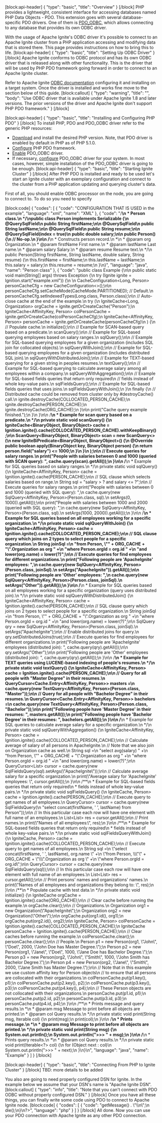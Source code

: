 [block:api-header]
{
  "type": "basic",
  "title": "Overview"
}
[/block]
PHP provides a lightweight, consistent interface for accessing databases named PHP Data Objects   - PDO. This extension goes with several database-specific PDO drivers. One of them is [PDO_ODBC](http://php.net/manual/en/ref.pdo-odbc.php), which allows connecting to any database that provides its own ODBC driver.

With the usage of Apache Ignite's ODBC driver it's possible to connect to an Apache Ignite cluster from a PHP application accessing and modifying data that is stored there. This page provides instructions on how to bring this to life.
[block:api-header]
{
  "type": "basic",
  "title": "Setting Up ODBC Driver"
}
[/block]
Apache Ignite conforms to ODBC protocol and has its own ODBC driver that is released along with other functionality. This is the driver that will be used by PHP PDO framework going forward in order to connect to an Apache Ignite cluster.

Refer to Apache Ignite [ODBC documentation](doc:odbc-driver) configuring it and installing on a target system. Once the driver is installed and works fine move to the section below of this guide.
[block:callout]
{
  "type": "warning",
  "title": "",
  "body": "Use ODBC driver that is available under Apache Ignite 1.8 and later versions. The prior versions of the driver and Apache Ignite don't support PHP PDO framework."
}
[/block]

[block:api-header]
{
  "type": "basic",
  "title": "Installing and Configuring PHP PDO"
}
[/block]
To install PHP, PDO and PDO_ODBC driver refer to the generic PHP resources:
* [Download](http://php.net/downloads.php) and install the desired PHP version. Note, that PDO driver is enabled by default in PHP as of PHP 5.1.0.
* [Configure](http://php.net/manual/en/book.pdo.php) PHP PDO framework.
* [Enable](http://php.net/manual/en/ref.pdo-odbc.php) PDO_ODBC driver.
* If necessary, [configure](http://php.net/manual/en/ref.pdo-odbc.php#ref.pdo-odbc.installation) PDO_ODBC driver for your system. In most cases, however, simple installation of the PDO_ODBC driver is going to be enough.
[block:api-header]
{
  "type": "basic",
  "title": "Starting Ignite Cluster"
}
[/block]
After PHP PDO is installed and ready to be used let's start an Ignite cluster with an exemplary configuration and connect to the cluster from a PHP application updating and querying cluster's data.

First of all, you should enable ODBC processor on the node, you are going to connect to. To do so you need to specify

[block:code]
{
  "codes": [
    {
      "code": "CONFIGURATION THAT IS USED in the example",
      "language": "xml",
      "name": "XML"
    },
    {
      "code": "/**\n * Person class.\n */\npublic class Person implements Serializable {\n  @QuerySqlField\n  public String firstName;\n\n  @QuerySqlField\n  public String lastName;\n\n  @QuerySqlField\n  public String resume;\n\n  @QuerySqlField(index = true)\n  public double salary;\n\n  public Person() {\n    // No-op.\n  }\n\n  /**\n   * Constructs person record.\n   *\n   * @param org       Organization.\n   * @param firstName First name.\n   * @param lastName  Last name.\n   * @param salary    Salary.\n   * @param resume    Resume text.\n   */\n  public Person(String firstName, String lastName, double salary, String resume) {\n    this.firstName = firstName;\n    this.lastName = lastName;\n    this.salary = salary;\n    this.resume = resume;\n  }\n}",
      "language": "java",
      "name": "Person class"
    },
    {
      "code": "public class Example {\n\n  public static void main(String[] args) throws Exception {\n    try (Ignite ignite = Ignition.start(\"example.xml\")) {\n      \n      CacheConfiguration<Long, Person> personCacheCfg = new CacheConfiguration<>();\n\n      personCacheCfg.setCacheMode(CacheMode.PARTITIONED); // Default.\n      personCacheCfg.setIndexedTypes(Long.class, Person.class);\n\n      // Auto-close cache at the end of the example.\n      try (\n        IgniteCache<Long, Organization> orgCache = ignite.getOrCreateCache(\"Person\");\n        IgniteCache<AffinityKey<Long>, Person> colPersonCache = ignite.getOrCreateCache(colPersonCacheCfg);\n        IgniteCache<AffinityKey<Long>, Person> personCache = ignite.getOrCreateCache(personCacheCfg)\n      ) {\n        // Populate cache.\n        initialize();\n\n        // Example for SCAN-based query based on a predicate.\n        scanQuery();\n\n        // Example for SQL-based querying employees based on salary ranges.\n        sqlQuery();\n\n        // Example for SQL-based querying employees for a given organization (includes SQL join for collocated objects).\n        sqlQueryWithJoin();\n\n        // Example for SQL-based querying employees for a given organization (includes distributed SQL join).\n        sqlQueryWithDistributedJoin();\n\n        // Example for TEXT-based querying for a given string in peoples resumes.\n        textQuery();\n\n        // Example for SQL-based querying to calculate average salary among all employees within a company.\n        sqlQueryWithAggregation();\n\n        // Example for SQL-based fields queries that return only required\n        // fields instead of whole key-value pairs.\n        sqlFieldsQuery();\n\n        // Example for SQL-based fields queries that uses joins.\n        sqlFieldsQueryWithJoin();\n      }\n      finally {\n        // Distributed cache could be removed from cluster only by #destroyCache() call.\n        ignite.destroyCache(COLLOCATED_PERSON_CACHE);\n        ignite.destroyCache(PERSON_CACHE);\n        ignite.destroyCache(ORG_CACHE);\n      }\n\n      print(\"Cache query example finished.\");\n    }\n  }\n\n  /**\n     * Example for scan query based on a predicate.\n     */\n  private static void scanQuery() {\n    IgniteCache<BinaryObject, BinaryObject> cache = Ignition.ignite().cache(COLLOCATED_PERSON_CACHE).withKeepBinary();\n\n    ScanQuery<BinaryObject, BinaryObject> scan = new ScanQuery<>(\n      new IgniteBiPredicate<BinaryObject, BinaryObject>() {\n        @Override public boolean apply(BinaryObject key, BinaryObject person) {\n          return person.<Double>field(\"salary\") <= 1000;\n        }\n      }\n    );\n\n    // Execute queries for salary ranges.\n    print(\"People with salaries between 0 and 1000 (queried with SCAN query): \", cache.query(scan).getAll());\n  }\n\n  /**\n     * Example for SQL queries based on salary ranges.\n     */\n  private static void sqlQuery() {\n    IgniteCache<AffinityKey<Long>, Person> cache = Ignition.ignite().cache(PERSON_CACHE);\n\n    // SQL clause which selects salaries based on range.\n    String sql = \"salary > ? and salary <= ?\";\n\n    // Execute queries for salary ranges.\n    print(\"People with salaries between 0 and 1000 (queried with SQL query): \",\n          cache.query(new SqlQuery<AffinityKey<Long>, Person>(Person.class, sql).\n                      setArgs(0, 1000)).getAll());\n\n    print(\"People with salaries between 1000 and 2000 (queried with SQL query): \",\n          cache.query(new SqlQuery<AffinityKey<Long>, Person>(Person.class, sql).\n                      setArgs(1000, 2000)).getAll());\n  }\n\n  /**\n     * Example for SQL queries based on all employees working for a specific organization.\n     */\n  private static void sqlQueryWithJoin() {\n    IgniteCache<AffinityKey<Long>, Person> cache = Ignition.ignite().cache(COLLOCATED_PERSON_CACHE);\n\n    // SQL clause query which joins on 2 types to select people for a specific organization.\n    String joinSql =\n      \"from Person, \\\"\" + ORG_CACHE + \"\\\".Organization as org \" +\n      \"where Person.orgId = org.id \" +\n      \"and lower(org.name) = lower(?)\";\n\n    // Execute queries for find employees for different organizations.\n    print(\"Following people are 'ApacheIgnite' employees: \",\n          cache.query(new SqlQuery<AffinityKey<Long>, Person>(Person.class, joinSql).\n                      setArgs(\"ApacheIgnite\")).getAll());\n\n    print(\"Following people are 'Other' employees: \",\n          cache.query(new SqlQuery<AffinityKey<Long>, Person>(Person.class, joinSql).\n                      setArgs(\"Other\")).getAll());\n  }\n\n  /**\n     * Example for SQL queries based on all employees working for a specific organization (query uses distributed join).\n     */\n  private static void sqlQueryWithDistributedJoin() {\n    IgniteCache<AffinityKey<Long>, Person> cache = Ignition.ignite().cache(PERSON_CACHE);\n\n    // SQL clause query which joins on 2 types to select people for a specific organization.\n    String joinSql =\n      \"from Person, \\\"\" + ORG_CACHE + \"\\\".Organization as org \" +\n      \"where Person.orgId = org.id \" +\n      \"and lower(org.name) = lower(?)\";\n\n    SqlQuery qry = new SqlQuery<AffinityKey<Long>, Person>(Person.class, joinSql).\n      setArgs(\"ApacheIgnite\");\n\n    // Enable distributed joins for query.\n    qry.setDistributedJoins(true);\n\n    // Execute queries for find employees for different organizations.\n    print(\"Following people are 'ApacheIgnite' employees (distributed join): \", cache.query(qry).getAll());\n\n    qry.setArgs(\"Other\");\n\n    print(\"Following people are 'Other' employees (distributed join): \", cache.query(qry).getAll());\n  }\n\n  /**\n     * Example for TEXT queries using LUCENE-based indexing of people's resumes.\n     */\n  private static void textQuery() {\n    IgniteCache<AffinityKey<Long>, Person> cache = Ignition.ignite().cache(PERSON_CACHE);\n\n    //  Query for all people with \"Master Degree\" in their resumes.\n    QueryCursor<Cache.Entry<AffinityKey<Long>, Person>> masters =\n      cache.query(new TextQuery<AffinityKey<Long>, Person>(Person.class, \"Master\"));\n\n    // Query for all people with \"Bachelor Degree\" in their resumes.\n    QueryCursor<Cache.Entry<AffinityKey<Long>, Person>> bachelors =\n      cache.query(new TextQuery<AffinityKey<Long>, Person>(Person.class, \"Bachelor\"));\n\n    print(\"Following people have 'Master Degree' in their resumes: \", masters.getAll());\n    print(\"Following people have 'Bachelor Degree' in their resumes: \", bachelors.getAll());\n  }\n\n  /**\n     * Example for SQL queries to calculate average salary for a specific organization.\n     */\n  private static void sqlQueryWithAggregation() {\n    IgniteCache<AffinityKey<Long>, Person> cache = Ignition.ignite().cache(COLLOCATED_PERSON_CACHE);\n\n    // Calculate average of salary of all persons in ApacheIgnite.\n    // Note that we also join on Organization cache as well.\n    String sql =\n      \"select avg(salary) \" +\n      \"from Person, \\\"\" + ORG_CACHE + \"\\\".Organization as org \" +\n      \"where Person.orgId = org.id \" +\n      \"and lower(org.name) = lower(?)\";\n\n    QueryCursor<List<?>> cursor = cache.query(new SqlFieldsQuery(sql).setArgs(\"ApacheIgnite\"));\n\n    // Calculate average salary for a specific organization.\n    print(\"Average salary for 'ApacheIgnite' employees: \", cursor.getAll());\n  }\n\n  /**\n     * Example for SQL-based fields queries that return only required\n     * fields instead of whole key-value pairs.\n     */\n  private static void sqlFieldsQuery() {\n    IgniteCache<AffinityKey<Long>, Person> cache = Ignition.ignite().cache(PERSON_CACHE);\n\n    // Execute query to get names of all employees.\n    QueryCursor<List<?>> cursor = cache.query(new SqlFieldsQuery(\n      \"select concat(firstName, ' ', lastName) from Person\"));\n\n    // In this particular case each row will have one element with full name of an employees.\n    List<List<?>> res = cursor.getAll();\n\n    // Print names.\n    print(\"Names of all employees:\", res);\n  }\n\n  /**\n     * Example for SQL-based fields queries that return only required\n     * fields instead of whole key-value pairs.\n     */\n  private static void sqlFieldsQueryWithJoin() {\n    IgniteCache<AffinityKey<Long>, Person> cache = Ignition.ignite().cache(COLLOCATED_PERSON_CACHE);\n\n    // Execute query to get names of all employees.\n    String sql =\n      \"select concat(firstName, ' ', lastName), org.name \" +\n      \"from Person, \\\"\" + ORG_CACHE + \"\\\".Organization as org \" +\n      \"where Person.orgId = org.id\";\n\n    QueryCursor<List<?>> cursor = cache.query(new SqlFieldsQuery(sql));\n\n    // In this particular case each row will have one element with full name of an employees.\n    List<List<?>> res = cursor.getAll();\n\n    // Print persons' names and organizations' names.\n    print(\"Names of all employees and organizations they belong to: \", res);\n  }\n\n  /**\n     * Populate cache with test data.\n     */\n  private static void initialize() {\n    IgniteCache<Long, Organization> orgCache = Ignition.ignite().cache(ORG_CACHE);\n\n    // Clear cache before running the example.\n    orgCache.clear();\n\n    // Organizations.\n    Organization org1 = new Organization(\"ApacheIgnite\");\n    Organization org2 = new Organization(\"Other\");\n\n    orgCache.put(org1.id(), org1);\n    orgCache.put(org2.id(), org2);\n\n    IgniteCache<AffinityKey<Long>, Person> colPersonCache = Ignition.ignite().cache(COLLOCATED_PERSON_CACHE);\n    IgniteCache<Long, Person> personCache = Ignition.ignite().cache(PERSON_CACHE);\n\n    // Clear caches before running the example.\n    colPersonCache.clear();\n    personCache.clear();\n\n    // People.\n    Person p1 = new Person(org1, \"John\", \"Doe\", 2000, \"John Doe has Master Degree.\");\n    Person p2 = new Person(org1, \"Jane\", \"Doe\", 1000, \"Jane Doe has Bachelor Degree.\");\n    Person p3 = new Person(org2, \"John\", \"Smith\", 1000, \"John Smith has Bachelor Degree.\");\n    Person p4 = new Person(org2, \"Jane\", \"Smith\", 2000, \"Jane Smith has Master Degree.\");\n\n    // Note that in this example we use custom affinity key for Person objects\n    // to ensure that all persons are collocated with their organizations.\n    colPersonCache.put(p1.key(), p1);\n    colPersonCache.put(p2.key(), p2);\n    colPersonCache.put(p3.key(), p3);\n    colPersonCache.put(p4.key(), p4);\n\n    // These Person objects are not collocated with their organizations.\n    personCache.put(p1.id, p1);\n    personCache.put(p2.id, p2);\n    personCache.put(p3.id, p3);\n    personCache.put(p4.id, p4);\n  }\n\n  /**\n     * Prints message and query results.\n     *\n     * @param msg Message to print before all objects are printed.\n     * @param col Query results.\n     */\n  private static void print(String msg, Iterable<?> col) {\n    print(msg);\n    print(col);\n  }\n\n  /**\n     * Prints message.\n     *\n     * @param msg Message to print before all objects are printed.\n     */\n  private static void print(String msg) {\n    System.out.println();\n    System.out.println(\">>> \" + msg);\n  }\n\n  /**\n     * Prints query results.\n     *\n     * @param col Query results.\n     */\n  private static void print(Iterable<?> col) {\n    for (Object next : col)\n      System.out.println(\">>>     \" + next);\n  }\n}\n",
      "language": "java",
      "name": "Example"
    }
  ]
}
[/block]

[block:api-header]
{
  "type": "basic",
  "title": "Connecting From PHP to Ignite Cluster"
}
[/block]
TBD: more details to be added

You also are going to need properly configured DSN for Ignite. In the example below we assume that your DSN's name is "Apache Ignite DSN".
[block:callout]
{
  "type": "info",
  "title": "Note that you can't connect with PDO ODBC without properly configured DSN."
}
[/block]
Once you have all these things, you can finally write some code using PDO to connect to Apache Ignite node.
[block:code]
{
  "codes": [
    {
      "code": "<?php\ntry {\n  $dbh = new PDO('odbc:Apache Ignite DSN');\n  \n} catch (PDOException $e) {\n  print \"Error!: \" . $e->getMessage() . \"\\n\";\n  die();\n}\n?>",
      "language": "php"
    }
  ]
}
[/block]
All done. Now you can use your PDO connection with Apache Ignite as any other PDO connection.